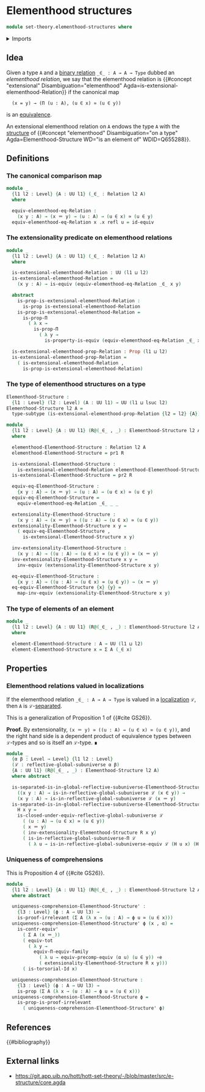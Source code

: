 # Elementhood structures

```agda
module set-theory.elementhood-structures where
```

<details><summary>Imports</summary>

```agda
open import foundation.binary-relations
open import foundation.dependent-pair-types
open import foundation.equivalences
open import foundation.functoriality-dependent-function-types
open import foundation.functoriality-dependent-pair-types
open import foundation.identity-types
open import foundation.propositions
open import foundation.subtypes
open import foundation.universe-levels

open import foundation-core.contractible-types
open import foundation-core.torsorial-type-families

open import orthogonal-factorization-systems.reflective-global-subuniverses
```

</details>

## Idea

Given a type `A` and a [binary relation](foundation.binary-relations.md)
`_∈_ : A → A → Type` dubbed an _elementhood relation_, we say that the
elementhood relation is
{{#concept "extensional" Disambiguation="elementhood" Agda=is-extensional-elementhood-Relation}}
if the canonical map

```text
  (x = y) → (Π (u : A), (u ∈ x) ≃ (u ∈ y))
```

is an [equivalence](foundation-core.equivalences.md).

An extensional elementhood relation on `A` endows the type `A` with the
[structure](foundation.structure.md) of
{{#concept "elementhood" Disambiguation="on a type" Agda=Elementhood-Structure WD="is an element of" WDID=Q655288}}.

## Definitions

### The canonical comparison map

```agda
module _
  {l1 l2 : Level} {A : UU l1} (_∈_ : Relation l2 A)
  where

  equiv-elementhood-eq-Relation :
    (x y : A) → (x ＝ y) → (u : A) → (u ∈ x) ≃ (u ∈ y)
  equiv-elementhood-eq-Relation x .x refl u = id-equiv
```

### The extensionality predicate on elementhood relations

```agda
module _
  {l1 l2 : Level} {A : UU l1} (_∈_ : Relation l2 A)
  where

  is-extensional-elementhood-Relation : UU (l1 ⊔ l2)
  is-extensional-elementhood-Relation =
    (x y : A) → is-equiv (equiv-elementhood-eq-Relation _∈_ x y)

  abstract
    is-prop-is-extensional-elementhood-Relation :
      is-prop is-extensional-elementhood-Relation
    is-prop-is-extensional-elementhood-Relation =
      is-prop-Π
        ( λ x →
          is-prop-Π
            ( λ y →
              is-property-is-equiv (equiv-elementhood-eq-Relation _∈_ x y)))

  is-extensional-elementhood-prop-Relation : Prop (l1 ⊔ l2)
  is-extensional-elementhood-prop-Relation =
    ( is-extensional-elementhood-Relation ,
      is-prop-is-extensional-elementhood-Relation)
```

### The type of elementhood structures on a type

```agda
Elementhood-Structure :
  {l1 : Level} (l2 : Level) (A : UU l1) → UU (l1 ⊔ lsuc l2)
Elementhood-Structure l2 A =
  type-subtype (is-extensional-elementhood-prop-Relation {l2 = l2} {A})

module _
  {l1 l2 : Level} {A : UU l1} (R@(_∈_ , _) : Elementhood-Structure l2 A)
  where

  elementhood-Elementhood-Structure : Relation l2 A
  elementhood-Elementhood-Structure = pr1 R

  is-extensional-Elementhood-Structure :
    is-extensional-elementhood-Relation elementhood-Elementhood-Structure
  is-extensional-Elementhood-Structure = pr2 R

  equiv-eq-Elementhood-Structure :
    {x y : A} → (x ＝ y) → (u : A) → (u ∈ x) ≃ (u ∈ y)
  equiv-eq-Elementhood-Structure =
    equiv-elementhood-eq-Relation _∈_ _ _

  extensionality-Elementhood-Structure :
    (x y : A) → (x ＝ y) ≃ ((u : A) → (u ∈ x) ≃ (u ∈ y))
  extensionality-Elementhood-Structure x y =
    ( equiv-eq-Elementhood-Structure ,
      is-extensional-Elementhood-Structure x y)

  inv-extensionality-Elementhood-Structure :
    (x y : A) → ((u : A) → (u ∈ x) ≃ (u ∈ y)) ≃ (x ＝ y)
  inv-extensionality-Elementhood-Structure x y =
    inv-equiv (extensionality-Elementhood-Structure x y)

  eq-equiv-Elementhood-Structure :
    {x y : A} → ((u : A) → (u ∈ x) ≃ (u ∈ y)) → (x ＝ y)
  eq-equiv-Elementhood-Structure {x} {y} =
    map-inv-equiv (extensionality-Elementhood-Structure x y)
```

### The type of elements of an element

```agda
module _
  {l1 l2 : Level} {A : UU l1} (R@(_∈_ , _) : Elementhood-Structure l2 A)
  where

  element-Elementhood-Structure : A → UU (l1 ⊔ l2)
  element-Elementhood-Structure x = Σ A (_∈ x)
```

## Properties

### Elementhood relations valued in localizations

If the elementhood relation `_∈_ : A → A → Type` is valued in a
[localization](orthogonal-factorization-systems.reflective-global-subuniverses.md)
`ℒ`, then `A` is `ℒ`-[separated](foundation.separated-types-subuniverses.md).

This is a generalization of Proposition 1 of {{#cite GS26}}.

**Proof.** By extensionality, `(x ＝ y) ≃ ((u : A) → (u ∈ x) ≃ (u ∈ y))`, and
the right hand side is a dependent product of equivalence types between
`ℒ`-types and so is itself an `ℒ`-type. ∎

```agda
module _
  {α β : Level → Level} {l1 l2 : Level}
  (ℒ : reflective-global-subuniverse α β)
  {A : UU l1} (R@(_∈_ , _) : Elementhood-Structure l2 A)
  where abstract

  is-separated-is-in-global-reflective-subuniverse-Elementhood-Structure :
    ((x y : A) → is-in-reflective-global-subuniverse ℒ (x ∈ y)) →
    (x y : A) → is-in-reflective-global-subuniverse ℒ (x ＝ y)
  is-separated-is-in-global-reflective-subuniverse-Elementhood-Structure
    H x y =
    is-closed-under-equiv-reflective-global-subuniverse ℒ
      ( (u : A) → (u ∈ x) ≃ (u ∈ y))
      ( x ＝ y)
      ( inv-extensionality-Elementhood-Structure R x y)
      ( is-in-reflective-global-subuniverse-Π ℒ
        ( λ u → is-in-reflective-global-subuniverse-equiv ℒ (H u x) (H u y)))
```

### Uniqueness of comprehensions

This is Proposition 4 of {{#cite GS26}}.

```agda
module _
  {l1 l2 : Level} {A : UU l1} (R@(_∈_ , _) : Elementhood-Structure l2 A)
  where abstract

  uniqueness-comprehension-Elementhood-Structure' :
    {l3 : Level} (ϕ : A → UU l3) →
    is-proof-irrelevant (Σ A (λ x → (u : A) → ϕ u ≃ (u ∈ x)))
  uniqueness-comprehension-Elementhood-Structure' ϕ (x , α) =
    is-contr-equiv'
      ( Σ A (x ＝_))
      ( equiv-tot
        ( λ y →
          equiv-Π-equiv-family
            ( λ u → equiv-precomp-equiv (α u) (u ∈ y)) ∘e
            ( extensionality-Elementhood-Structure R x y)))
      ( is-torsorial-Id x)

  uniqueness-comprehension-Elementhood-Structure :
    {l3 : Level} (ϕ : A → UU l3) →
    is-prop (Σ A (λ x → (u : A) → ϕ u ≃ (u ∈ x)))
  uniqueness-comprehension-Elementhood-Structure ϕ =
    is-prop-is-proof-irrelevant
      ( uniqueness-comprehension-Elementhood-Structure' ϕ)
```

## References

{{#bibliography}}

## External links

- <https://git.app.uib.no/hott/hott-set-theory/-/blob/master/src/e-structure/core.agda>
